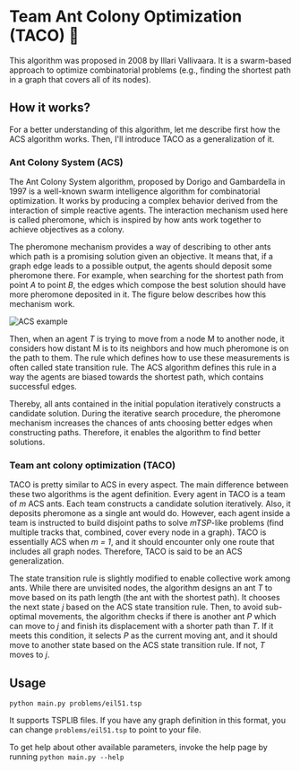 # Team Ant Colony Optimization (TACO) :ant:
This algorithm was proposed in 2008 by Illari Vallivaara. It is a swarm-based approach to optimize combinatorial problems (e.g., finding the shortest path in a graph that covers all of its nodes).

## How it works?
For a better understanding of this algorithm, let me describe first how the ACS algorithm works. Then, I'll introduce TACO as a generalization of it.

### Ant Colony System (ACS)
The Ant Colony System algorithm, proposed by Dorigo and Gambardella in 1997 is a well-known swarm intelligence algorithm for combinatorial optimization. It works by producing a complex behavior derived from the interaction of simple reactive agents. The interaction mechanism used here is called pheromone, which is inspired by how ants work together to achieve objectives as a colony.

The pheromone mechanism provides a way of describing to other ants which path is a promising solution given an objective. It means that, if a graph edge leads to a possible output, the agents should deposit some pheromone there. For example, when searching for the shortest path from point *A* to point *B*, the edges which compose the best solution should have more pheromone deposited in it. The figure below describes how this mechanism work.

![ACS example](https://www.funpecrp.com.br/gmr/year2005/vol3-4/images/wob09fig2.jpg)

Then, when an agent *T* is trying to move from a node M to another node, it considers how distant M is to its neighbors and how much pheromone is on the path to them. The rule which defines how to use these measurements is often called state transition rule. The ACS algorithm defines this rule in a way the agents are biased towards the shortest path, which contains successful edges.

Thereby, all ants contained in the initial population iteratively constructs a candidate solution. During the iterative search procedure, the pheromone mechanism increases the chances of ants choosing better edges when constructing paths. Therefore, it enables the algorithm to find better solutions.

### Team ant colony optimization (TACO)
TACO is pretty similar to ACS in every aspect. The main difference between these two algorithms is the agent definition. Every agent in TACO is a team of *m* ACS ants. Each team constructs a candidate solution iteratively. Also, it deposits pheromone as a single ant would do. However, each agent inside a team is instructed to build disjoint paths to solve *mTSP*-like problems (find multiple tracks that, combined, cover every node in a graph). TACO is essentially ACS when *m = 1*, and it should encounter only one route that includes all graph nodes. Therefore, TACO is said to be an ACS generalization.

The state transition rule is slightly modified to enable collective work among ants. While there are unvisited nodes, the algorithm designs an ant *T* to move based on its path length (the ant with the shortest path). It chooses the next state *j* based on the ACS state transition rule. Then, to avoid sub-optimal movements, the algorithm checks if there is another ant *P* which can move to *j* and finish its displacement with a shorter path than *T*. If it meets this condition, it selects *P* as the current moving ant, and it should move to another state based on the ACS state transition rule. If not, *T* moves to *j*.
## Usage

```python main.py problems/eil51.tsp```

It supports TSPLIB files. If you have any graph definition in this format, you can change `problems/eil51.tsp` to point to your file.

To get help about other available parameters, invoke the help page by running `python main.py --help`

